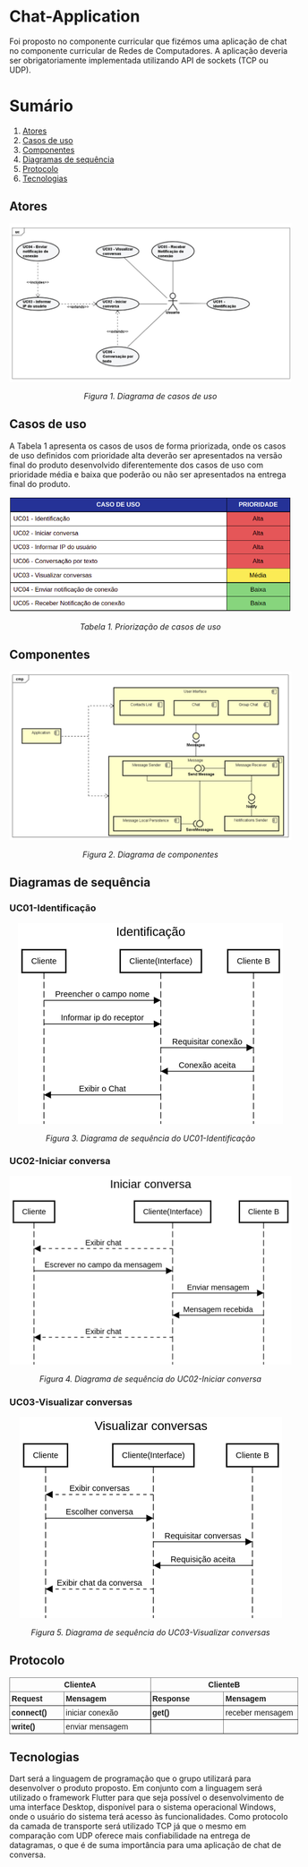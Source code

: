 # Chat-Application

Foi proposto no componente curricular que fizémos uma aplicação de chat no componente curricular de Redes de Computadores. A aplicação deveria ser obrigatoriamente implementada utilizando API de sockets (TCP ou UDP).

# Sumário
1. [Atores](#atores)
2. [Casos de uso](#casosdeuso)
3. [Componentes](#componentes)
4. [Diagramas de sequência](#diagramas)
5. [Protocolo](#protocolo)
6. [Tecnologias](#tecnologias)

## Atores <a name="atores"></a>
<p align="center">
  <img src="app/lib/assets/to_readme/atores.jpeg">
</p>
<p align="center"><em>Figura 1. Diagrama de casos de uso</em></p>

## Casos de uso <a name="casosdeuso"></a>
A Tabela 1 apresenta os casos de usos de forma priorizada, onde os casos de uso definidos com prioridade alta deverão ser apresentados na versão final do produto desenvolvido diferentemente dos casos de uso com prioridade média e baixa que poderão ou não ser apresentados na entrega final do produto.
<p align="center">
  <img src="app/lib/assets/to_readme/casodeuso.png">
</p>
<p align="center"><em>Tabela 1. Priorização de casos de uso</em></p>

## Componentes <a name="componentes"></a>
<p align="center">
  <img src="app/lib/assets/to_readme/componentes.jpeg">
</p>
<p align="center"><em>Figura 2. Diagrama de componentes</em></p>

## Diagramas de sequência <a name="diagramas"></a>
### UC01-Identificação ###
<p align="center">
  <img src="app/lib/assets/to_readme/Identificação.png">
</p>
<p align="center"><em>Figura 3. Diagrama de sequência do UC01-Identificação</em></p>

### UC02-Iniciar conversa ###
<p align="center">
  <img src="app/lib/assets/to_readme/IniciarConversa.png">
</p>
<p align="center"><em>Figura 4. Diagrama de sequência do UC02-Iniciar conversa</em></p>

### UC03-Visualizar conversas ###
<p align="center">
  <img src="app/lib/assets/to_readme/visualizarConversas.png">
</p>
<p align="center"><em>Figura 5. Diagrama de sequência do UC03-Visualizar conversas</em></p>

## Protocolo <a name="protocolo"></a>
<table style="border-collapse:collapse;border-spacing:0;table-layout: fixed; width: 516px" class="tg"><colgroup><col style="width: 97px"><col style="width: 155px"><col style="width: 131px"><col style="width: 133px"></colgroup><thead><tr><th style="border-color:inherit;border-style:solid;border-width:1px;font-family:Arial, sans-serif;font-size:14px;font-weight:bold;overflow:hidden;padding:4px 3px;text-align:center;vertical-align:top;word-break:normal" colspan="2">ClienteA</th><th style="border-color:inherit;border-style:solid;border-width:1px;font-family:Arial, sans-serif;font-size:14px;font-weight:bold;overflow:hidden;padding:4px 3px;text-align:center;vertical-align:top;word-break:normal" colspan="2">ClienteB</th></tr></thead><tbody><tr><td style="border-color:inherit;border-style:solid;border-width:1px;font-family:Arial, sans-serif;font-size:14px;font-weight:bold;overflow:hidden;padding:4px 3px;text-align:left;vertical-align:top;word-break:normal">Request</td><td style="border-color:black;border-style:solid;border-width:1px;font-family:Arial, sans-serif;font-size:14px;font-weight:bold;overflow:hidden;padding:4px 3px;text-align:left;vertical-align:top;word-break:normal">Mensagem</td><td style="border-color:inherit;border-style:solid;border-width:1px;font-family:Arial, sans-serif;font-size:14px;font-weight:bold;overflow:hidden;padding:4px 3px;text-align:left;vertical-align:top;word-break:normal">Response</td><td style="border-color:inherit;border-style:solid;border-width:1px;font-family:Arial, sans-serif;font-size:14px;font-weight:bold;overflow:hidden;padding:4px 3px;text-align:left;vertical-align:top;word-break:normal">Mensagem</td></tr><tr><td style="border-color:inherit;border-style:solid;border-width:1px;font-family:Arial, sans-serif;font-size:14px;font-weight:bold;overflow:hidden;padding:4px 3px;text-align:left;vertical-align:top;word-break:normal">connect()</td><td style="border-color:black;border-style:solid;border-width:1px;font-family:Arial, sans-serif;font-size:14px;overflow:hidden;padding:4px 3px;text-align:left;vertical-align:top;word-break:normal">iniciar conexão</td><td style="border-color:inherit;border-style:solid;border-width:1px;font-family:Arial, sans-serif;font-size:14px;font-weight:bold;overflow:hidden;padding:4px 3px;text-align:left;vertical-align:top;word-break:normal">get()</td><td style="border-color:inherit;border-style:solid;border-width:1px;font-family:Arial, sans-serif;font-size:14px;overflow:hidden;padding:4px 3px;text-align:left;vertical-align:top;word-break:normal">receber mensagem</td></tr><tr><td style="border-color:inherit;border-style:solid;border-width:1px;font-family:Arial, sans-serif;font-size:14px;font-weight:bold;overflow:hidden;padding:4px 3px;text-align:left;vertical-align:top;word-break:normal">write()</td><td style="border-color:black;border-style:solid;border-width:1px;font-family:Arial, sans-serif;font-size:14px;overflow:hidden;padding:4px 3px;text-align:left;vertical-align:top;word-break:normal">enviar mensagem</td><td style="border-color:inherit;border-style:solid;border-width:1px;font-family:Arial, sans-serif;font-size:14px;overflow:hidden;padding:4px 3px;text-align:left;vertical-align:top;word-break:normal"></td><td style="border-color:inherit;border-style:solid;border-width:1px;font-family:Arial, sans-serif;font-size:14px;overflow:hidden;padding:4px 3px;text-align:left;vertical-align:top;word-break:normal"></td></tr></tbody></table>

## Tecnologias <a name="tecnologias"></a>
Dart será a linguagem de programação que o grupo utilizará para desenvolver o produto proposto. Em conjunto com a linguagem  será utilizado o framework Flutter para que seja possível o desenvolvimento de uma interface Desktop, disponível para o sistema operacional Windows, onde o usuário do sistema terá acesso às funcionalidades. Como protocolo da camada de transporte será utilizado TCP já que o mesmo em comparação com UDP oferece mais confiabilidade na entrega de datagramas, o que é de suma importância para uma aplicação de chat de conversa.
